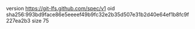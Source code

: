 version https://git-lfs.github.com/spec/v1
oid sha256:993bd9face86e5eeeef49b9fc32e2b35d507e31b2d40e64ef1b8fc9f227ea2b3
size 75
